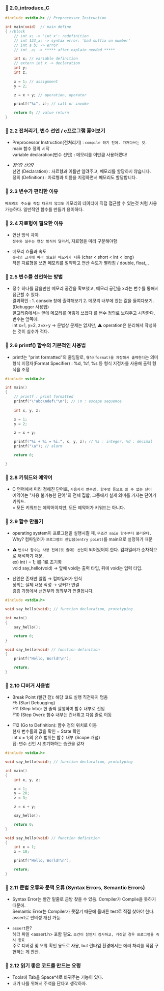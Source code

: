 ### 📌 2.0_introduce_C
``` c
#include <stdio.h> // Preprocessor Instruction

int main(void)  // main define
{ //block
    // int x; -> 'int x': redefinition
    // int 123_x; -> syntax error: 'bad suffix on number'
    // int a b; -> error
    // int _a; -> ***** after explain needed *****

    int x; // variable definition
    // extern int x -> declaration
    int y;
    int z;
    
    x = 1; // assignment
    y = 2;

    z = x + y; // operation, operator

    printf("%i", z); // call or invoke

    return 0; // value return
}
```


### 📌 2.2 전처리기, 변수 선언 / c프로그램 훑어보기
- Preprocessor Instruction(전처리기) : `compile 하기 전에. 가져다쓰는 것.`  
  main 함수 정의 시작  
  variable declaration(변수 선언) : 메모리를 이만큼 사용하겠다!
  
- *정의? 선언?*  
  선언 (Declaration) : 자료형과 이름만 알려주고, 메모리를 할당하지 않습니다.  
  정의 (Definition) : 자료형과 이름을 지정하면서 메모리도 할당합니다.


### 📌 2.3 변수가 편리한 이유
 `메모리의 주소를 직접 다루지 않고도` 메모리의 데이터에 직접 접근할 수 있는것 처럼 사용가능하다. 일반적인 함수를 만들기 용이하다.


### 📌 2.4 자료형이 필요한 이유
- 연산 방식 차이  
  `정수와 실수는 연산 방식이 달라`서, 자료형을 미리 구분해야함

- 메모리 효율과 속도  
  `숫자의 크기에 따라 필요한 메모리가 다름` (char < short < int < long)  
  작은 자료형을 쓰면 메모리를 절약하고 연산 속도가 빨라짐 / double, float,,,


### 📌 2.5 변수를 선언하는 방법
- 정수 하나를 담을만한 메모리 공간을 확보했고, 메모리 공간을 x라는 변수를 통해서 접근할 수 있다.  
  결과확인 : 1. console 창에 출력해보기  2. 메모리 내부에 있는 값을 들여다보기. (Debugger 사용법)  
  알고리즘에서는 앞에 메모리를 어떻게 쓰겠다 를 변수 정의로 보여주고 시작한다. 변수는 앞쪽에.  
  int x=1, y=2, z=x+y -> 문법상 문제는 없지만, ⚠️ operation은 분리해서 작성하는 것이 실수가 적다.

  
### 📌 2.6 printf() 함수의 기본적인 사용법
- printf는 "print formatted"의 줄임말로, `형식(format)을 지정해서 출력한다`는 의미  
  형식 지정자(Format Specifier) : %d, %f, %s 등 형식 지정자를 사용해 출력 형식을 조정
  
``` c
#include <stdio.h>

int main()
{
    // printf : print formatted
    printf("\"abc\ndef\"\n"); // \n : escape sequence
    
    int x, y, z;

    x = 1;
    y = 2;

    z = x + y;

    printf("%i + %i = %i.", x, y, z); // %i : integer, %d : decimal
    printf("\a"); // alarm

    return 0;

}
```


### 📌 2.8 키워드와 예약어
- C 언어에서 미리 정해진 단어로, `사용자가 변수명, 함수명 등으로 쓸 수 없는 단어`  
  예약어는 "사용 불가능한 단어"의 전체 집합, 그중에서 실제 의미를 가지는 단어가 키워드.  
  = 모든 키워드는 예약어이지만, 모든 예약어가 키워드는 아니다.


### 📌 2.9 함수 만들기
- operating system이 프로그램을 실행시킬 때, `무조건 main 함수부터 불러온다.`  
  Why? 컴파일러가 `프로그램의 진입점(entry point)`를 main으로 설정하기 때문

- ⚠️ `변수나 함수는 사용 전에(윗 줄에) 선언`이 되어있어야 한다. 컴파일러가 순차적으로 해석하기 때문.  
  ex) int i = 1; i를 1로 초기화  
  void say_hello(void) -> 앞에 void는 출력 타입, 뒤에 void는 입력 타입.

- 선언은 존재만 알림 → 컴파일러가 인식  
  정의는 실제 내용 작성 → 링커가 연결  
  링킹 과정에서 선언부와 정의부가 연결됩니다.
``` c
#include <stdio.h>

void say_hello(void); // function declaration, prototyping

int main()
{
    say_hello();

    return 0;
}

void say_hello(void) // function definition
{
    printf("Hello, World!\n");

    return;
}
```


### 📌 2.10 디버거 사용법
- Break Point (빨간 점): 해당 코드 실행 직전까지 멈춤  
  F5 (Start Debugging)  
  F11 (Step Into): 한 줄씩 실행하며 함수 내부로 진입  
  F10 (Step Over): 함수 내부는 건너뛰고 다음 줄로 이동
  
- F12 (Go to Definition): 함수 정의 위치로 이동  
  현재 변수들의 값을 확인 = State 확인  
  int x = 1;의 유효 범위는 함수 내부 (Scope 개념)  
  팁: 변수 선언 시 초기화하는 습관을 갖자
  
``` c
#include <stdio.h>

void say_hello(void); // function declaration, prototyping

int main()
{
    int x, y, z;

    x = 1;
    y = 20;
    z = 3;

    z = x + y;

    say_hello(); 

    return 0;
}

void say_hello(void) // function definition
{
    int x = 1;
    x = 10;

    printf("Hello, World!\n");

    return;
}
```


### 📌 2.11 문법 오류와 문맥 오류 (Syntax Errors, Semantic Errors)
- Syntax Error는 빨간 밑줄로 금방 찾을 수 있음. Compiler가 Compile을 못하기 때문에.  
  Semantic Error는 Compiler가 못잡기 때문에 올바른 test로 직접 찾아야 한다. assert로 편의성 개선 가능.

- `assert`란?  
  헤더 파일 <assert.h> 포함 필요. `조건이 참인지 검사하고, 거짓일 경우 프로그램을 즉시 종료`  
  주로 디버깅 및 오류 확인 용도로 사용, but 런타임 환경에서는 에러 처리를 직접 구현하는 게 안전.


### 📌 2.12 읽기 좋은 코드를 만드는 요령
- Tools에 Tab을 Space*4로 바꿔주는 기능이 있다.
- 내가 나를 위해서 주석을 단다고 생각하자.
